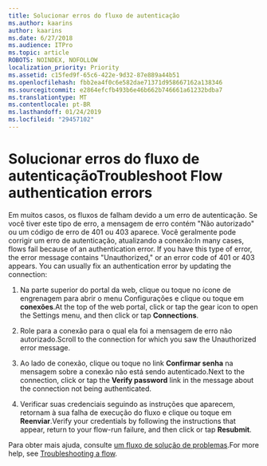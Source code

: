 ```yaml
---
title: Solucionar erros do fluxo de autenticação
ms.author: kaarins
author: kaarins
ms.date: 6/27/2018
ms.audience: ITPro
ms.topic: article
ROBOTS: NOINDEX, NOFOLLOW
localization_priority: Priority
ms.assetid: c15fed9f-65c6-422e-9d32-87e889a44b51
ms.openlocfilehash: fbb2ea4f0c6e582dae71371d958667162a138346
ms.sourcegitcommit: e2864efcfb493b6e46b662b746661a61232bdba7
ms.translationtype: MT
ms.contentlocale: pt-BR
ms.lasthandoff: 01/24/2019
ms.locfileid: "29457102"
---
```

# <a name="troubleshoot-flow-authentication-errors"></a><span data-ttu-id="9a1c8-102">Solucionar erros do fluxo de autenticação</span><span class="sxs-lookup"><span data-stu-id="9a1c8-102">Troubleshoot Flow authentication errors</span></span>

<span data-ttu-id="9a1c8-p101">Em muitos casos, os fluxos de falham devido a um erro de autenticação. Se você tiver este tipo de erro, a mensagem de erro contém "Não autorizado" ou um código de erro de 401 ou 403 aparece. Você geralmente pode corrigir um erro de autenticação, atualizando a conexão:</span><span class="sxs-lookup"><span data-stu-id="9a1c8-p101">In many cases, flows fail because of an authentication error. If you have this type of error, the error message contains "Unauthorized," or an error code of 401 or 403 appears. You can usually fix an authentication error by updating the connection:</span></span>
  
1. <span data-ttu-id="9a1c8-106">Na parte superior do portal da web, clique ou toque no ícone de engrenagem para abrir o menu Configurações e clique ou toque em **conexões**.</span><span class="sxs-lookup"><span data-stu-id="9a1c8-106">At the top of the web portal, click or tap the gear icon to open the Settings menu, and then click or tap **Connections**.</span></span>
    
2. <span data-ttu-id="9a1c8-107">Role para a conexão para o qual ela foi a mensagem de erro não autorizado.</span><span class="sxs-lookup"><span data-stu-id="9a1c8-107">Scroll to the connection for which you saw the Unauthorized error message.</span></span>
    
3. <span data-ttu-id="9a1c8-108">Ao lado de conexão, clique ou toque no link **Confirmar senha** na mensagem sobre a conexão não está sendo autenticado.</span><span class="sxs-lookup"><span data-stu-id="9a1c8-108">Next to the connection, click or tap the **Verify password** link in the message about the connection not being authenticated.</span></span> 
    
4. <span data-ttu-id="9a1c8-109">Verificar suas credenciais seguindo as instruções que aparecem, retornam à sua falha de execução do fluxo e clique ou toque em **Reenviar**.</span><span class="sxs-lookup"><span data-stu-id="9a1c8-109">Verify your credentials by following the instructions that appear, return to your flow-run failure, and then click or tap **Resubmit**.</span></span>
    
<span data-ttu-id="9a1c8-110">Para obter mais ajuda, consulte [um fluxo de solução de problemas](https://go.microsoft.com/fwlink/?linkid=872110).</span><span class="sxs-lookup"><span data-stu-id="9a1c8-110">For more help, see [Troubleshooting a flow](https://go.microsoft.com/fwlink/?linkid=872110).</span></span>
  

